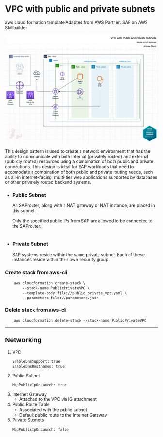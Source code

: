 # VPC with public and private subnets
aws cloud formation template
Adapted from AWS Partner: SAP on AWS Skillbuilder

![architecture](https://github.com/andrewtdunn/public_private_vpc_aws/blob/main/public_private_vpc.drawio.png)

This design pattern is used to create a network environment that has the ability to communicate with both internal (privately routed) and external (publicly routed) resources using a combination of both public and private connections. This design is ideal for SAP workloads that need to accomodate a combination of both public and private routing needs, such as all-in internet-facing, multi-tier web applications supported by databases or other privately routed backend systems. 

<ul>
    <li><h3>Public Subnet</h3>An SAProuter, along with a NAT gateway or NAT instance, are placed in this subnet.<br><br>
    Only the specified public IPs from SAP are allowed to be connected to the SAProuter.
    </li>
    <br>
    <li><h3>Private Subnet</h3>SAP systems reside within the same private subnet. Each of these instances reside within their own security group.</li>
</ul>

### Create stack from aws-cli

```
    aws cloudformation create-stack \
        --stack-name PublicPrivateVPC \ 
        --template-body file://public_private_vpc.yaml \
        --parameters file://parameters.json
```

### Delete stack from aws-cli

```
    aws cloudformation delete-stack --stack-name PublicPrivateVPC 
```
<hr/>

## Networking

1. VPC
    ```
    EnableDnsSupport: true
    EnableDnsHostnames: true
    ```
1. Public Subnet
    ```
    MapPublicIpOnLaunch: true
    ```
1. Internet Gateway
    - Attached to the VPC via IG attachment
1. Public Route Table
    - Associated with the public subnet
    - Default public route to the Internet Gateway
1. Private Subnets
    ```
    MapPublicIpOnLaunch: false
    ```